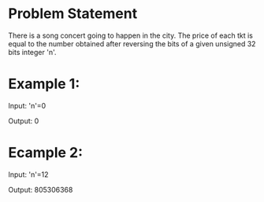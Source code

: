 # Problem Statement

There is a song concert going to happen in the city. The price of each tkt is
equal to the number obtained after reversing the bits of a given unsigned 32
bits integer 'n'.

# Example 1:

Input: 'n'=0

Output: 0

# Ecample 2:

Input: 'n'=12

Output: 805306368
